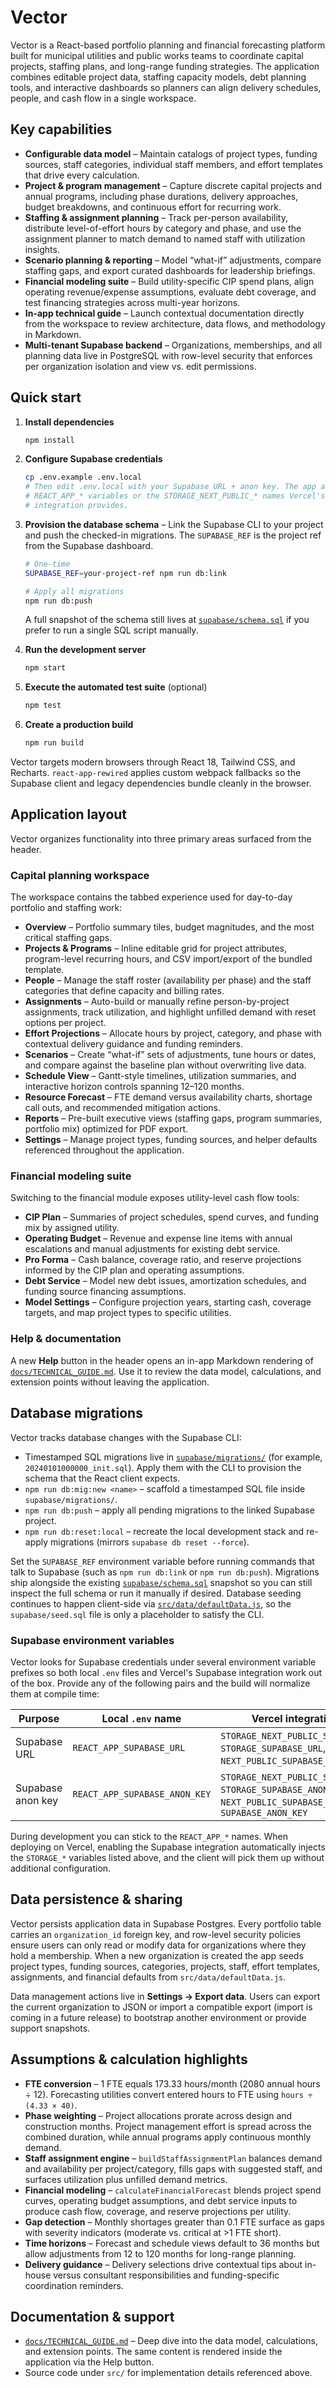 # Vector

Vector is a React-based portfolio planning and financial forecasting platform
built for municipal utilities and public works teams to coordinate capital
projects, staffing plans, and long-range funding strategies. The application
combines editable project data, staffing capacity models, debt planning tools,
and interactive dashboards so planners can align delivery schedules, people, and
cash flow in a single workspace.

## Key capabilities

- **Configurable data model** – Maintain catalogs of project types, funding
  sources, staff categories, individual staff members, and effort templates that
  drive every calculation.
- **Project & program management** – Capture discrete capital projects and
  annual programs, including phase durations, delivery approaches, budget
  breakdowns, and continuous effort for recurring work.
- **Staffing & assignment planning** – Track per-person availability,
  distribute level-of-effort hours by category and phase, and use the
  assignment planner to match demand to named staff with utilization insights.
- **Scenario planning & reporting** – Model “what-if” adjustments, compare
  staffing gaps, and export curated dashboards for leadership briefings.
- **Financial modeling suite** – Build utility-specific CIP spend plans, align
  operating revenue/expense assumptions, evaluate debt coverage, and test
  financing strategies across multi-year horizons.
- **In-app technical guide** – Launch contextual documentation directly from the
  workspace to review architecture, data flows, and methodology in Markdown.
- **Multi-tenant Supabase backend** – Organizations, memberships, and all
  planning data live in PostgreSQL with row-level security that enforces per
  organization isolation and view vs. edit permissions.

## Quick start

1. **Install dependencies**

   ```bash
   npm install
   ```

2. **Configure Supabase credentials**

   ```bash
   cp .env.example .env.local
   # Then edit .env.local with your Supabase URL + anon key. The app accepts either
   # REACT_APP_* variables or the STORAGE_NEXT_PUBLIC_* names Vercel's Supabase
   # integration provides.
   ```

3. **Provision the database schema** – Link the Supabase CLI to your project and
   push the checked-in migrations. The `SUPABASE_REF` is the project ref from the
   Supabase dashboard.

   ```bash
   # One-time
   SUPABASE_REF=your-project-ref npm run db:link

   # Apply all migrations
   npm run db:push
   ```

   A full snapshot of the schema still lives at
   [`supabase/schema.sql`](supabase/schema.sql) if you prefer to run a single SQL
   script manually.

4. **Run the development server**

   ```bash
   npm start
   ```

5. **Execute the automated test suite** (optional)

   ```bash
   npm test
   ```

6. **Create a production build**

   ```bash
   npm run build
   ```

Vector targets modern browsers through React 18, Tailwind CSS, and Recharts.
`react-app-rewired` applies custom webpack fallbacks so the Supabase client and
legacy dependencies bundle cleanly in the browser.

## Application layout

Vector organizes functionality into three primary areas surfaced from the
header.

### Capital planning workspace

The workspace contains the tabbed experience used for day-to-day portfolio and
staffing work:

- **Overview** – Portfolio summary tiles, budget magnitudes, and the most
  critical staffing gaps.
- **Projects & Programs** – Inline editable grid for project attributes,
  program-level recurring hours, and CSV import/export of the bundled template.
- **People** – Manage the staff roster (availability per phase) and the staff
  categories that define capacity and billing rates.
- **Assignments** – Auto-build or manually refine person-by-project
  assignments, track utilization, and highlight unfilled demand with reset
  options per project.
- **Effort Projections** – Allocate hours by project, category, and phase with
  contextual delivery guidance and funding reminders.
- **Scenarios** – Create “what-if” sets of adjustments, tune hours or dates, and
  compare against the baseline plan without overwriting live data.
- **Schedule View** – Gantt-style timelines, utilization summaries, and
  interactive horizon controls spanning 12–120 months.
- **Resource Forecast** – FTE demand versus availability charts, shortage call
  outs, and recommended mitigation actions.
- **Reports** – Pre-built executive views (staffing gaps, program summaries,
  portfolio mix) optimized for PDF export.
- **Settings** – Manage project types, funding sources, and helper defaults
  referenced throughout the application.

### Financial modeling suite

Switching to the financial module exposes utility-level cash flow tools:

- **CIP Plan** – Summaries of project schedules, spend curves, and funding mix
  by assigned utility.
- **Operating Budget** – Revenue and expense line items with annual escalations
  and manual adjustments for existing debt service.
- **Pro Forma** – Cash balance, coverage ratio, and reserve projections informed
  by the CIP plan and operating assumptions.
- **Debt Service** – Model new debt issues, amortization schedules, and funding
  source financing assumptions.
- **Model Settings** – Configure projection years, starting cash, coverage
  targets, and map project types to specific utilities.

### Help & documentation

A new **Help** button in the header opens an in-app Markdown rendering of
[`docs/TECHNICAL_GUIDE.md`](docs/TECHNICAL_GUIDE.md). Use it to review the data
model, calculations, and extension points without leaving the application.

## Database migrations

Vector tracks database changes with the Supabase CLI:

- Timestamped SQL migrations live in [`supabase/migrations/`](supabase/migrations/)
  (for example, `20240101000000_init.sql`). Apply them with the CLI to provision
  the schema that the React client expects.
- `npm run db:mig:new <name>` – scaffold a timestamped SQL file inside
  `supabase/migrations/`.
- `npm run db:push` – apply all pending migrations to the linked Supabase
  project.
- `npm run db:reset:local` – recreate the local development stack and re-apply
  migrations (mirrors `supabase db reset --force`).

Set the `SUPABASE_REF` environment variable before running commands that talk to
Supabase (such as `npm run db:link` or `npm run db:push`). Migrations ship
alongside the existing [`supabase/schema.sql`](supabase/schema.sql) snapshot so
you can still inspect the full schema or run it manually if desired. Database
seeding continues to happen client-side via
[`src/data/defaultData.js`](src/data/defaultData.js), so the `supabase/seed.sql`
file is only a placeholder to satisfy the CLI.

### Supabase environment variables

Vector looks for Supabase credentials under several environment variable
prefixes so both local `.env` files and Vercel's Supabase integration work out
of the box. Provide any of the following pairs and the build will normalize them
at compile time:

| Purpose | Local `.env` name | Vercel integration name(s) |
| --- | --- | --- |
| Supabase URL | `REACT_APP_SUPABASE_URL` | `STORAGE_NEXT_PUBLIC_SUPABASE_URL`, `STORAGE_SUPABASE_URL`, `NEXT_PUBLIC_SUPABASE_URL`, `SUPABASE_URL` |
| Supabase anon key | `REACT_APP_SUPABASE_ANON_KEY` | `STORAGE_NEXT_PUBLIC_SUPABASE_ANON_KEY`, `STORAGE_SUPABASE_ANON_KEY`, `NEXT_PUBLIC_SUPABASE_ANON_KEY`, `SUPABASE_ANON_KEY` |

During development you can stick to the `REACT_APP_*` names. When deploying on
Vercel, enabling the Supabase integration automatically injects the `STORAGE_*`
variables listed above, and the client will pick them up without additional
configuration.

## Data persistence & sharing

Vector persists application data in Supabase Postgres. Every portfolio table
carries an `organization_id` foreign key, and row-level security policies ensure
users can only read or modify data for organizations where they hold a
membership. When a new organization is created the app seeds project types,
funding sources, categories, projects, staff, effort templates, assignments, and
financial defaults from `src/data/defaultData.js`.

Data management actions live in **Settings → Export data**. Users can export the
current organization to JSON or import a compatible export (import is coming in
a future release) to bootstrap another environment or provide support snapshots.

## Assumptions & calculation highlights

- **FTE conversion** – 1 FTE equals 173.33 hours/month (2080 annual hours ÷ 12).
  Forecasting utilities convert entered hours to FTE using
  `hours ÷ (4.33 × 40)`.
- **Phase weighting** – Project allocations prorate across design and
  construction months. Project management effort is spread across the combined
  duration, while annual programs apply continuous monthly demand.
- **Staff assignment engine** – `buildStaffAssignmentPlan` balances demand and
  availability per project/category, fills gaps with suggested staff, and
  surfaces utilization plus unfilled demand metrics.
- **Financial modeling** – `calculateFinancialForecast` blends project spend
  curves, operating budget assumptions, and debt service inputs to produce cash
  flow, coverage, and reserve projections per utility.
- **Gap detection** – Monthly shortages greater than 0.1 FTE surface as gaps
  with severity indicators (moderate vs. critical at >1 FTE short).
- **Time horizons** – Forecast and schedule views default to 36 months but allow
  adjustments from 12 to 120 months for long-range planning.
- **Delivery guidance** – Delivery selections drive contextual tips about
  in-house versus consultant responsibilities and funding-specific coordination
  reminders.

## Documentation & support

- [`docs/TECHNICAL_GUIDE.md`](docs/TECHNICAL_GUIDE.md) – Deep dive into the data
  model, calculations, and extension points. The same content is rendered inside
  the application via the Help button.
- Source code under `src/` for implementation details referenced above.

